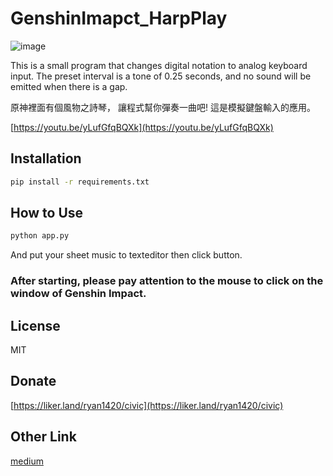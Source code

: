 # GenshinImapct_HarpPlay

![image](https://i.imgur.com/XWakBRy.png)

This is a small program that changes digital notation to analog keyboard input.
The preset interval is a tone of 0.25 seconds, and no sound will be emitted when there is a gap.

原神裡面有個風物之詩琴，
讓程式幫你彈奏一曲吧!
這是模擬鍵盤輸入的應用。

[https://youtu.be/yLufGfqBQXk](https://youtu.be/yLufGfqBQXk)


## Installation

```sh
pip install -r requirements.txt
```
## How to Use
```sh
python app.py
```
And put your sheet music to texteditor then click button.

### After starting, please pay attention to the mouse to click on the window of Genshin Impact.

## License

MIT

## Donate

[https://liker.land/ryan1420/civic](https://liker.land/ryan1420/civic)

## Other Link

[medium](https://54sakuramiku.medium.com/genshinimapct-harpplayer-f8d7c605927)
